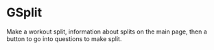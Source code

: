 # GSplit

Make a workout split, information about splits on the main page, then a button to go into questions to make split.